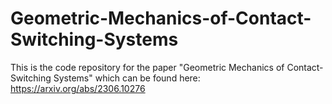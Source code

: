 # Geometric-Mechanics-of-Contact-Switching-Systems
This is the code repository for the paper "Geometric Mechanics of Contact-Switching Systems" which can be found here: https://arxiv.org/abs/2306.10276
